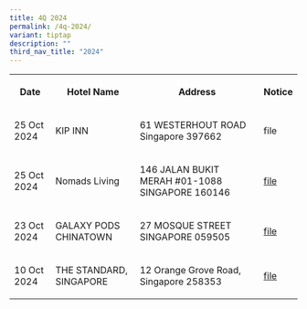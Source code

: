 ```yaml
---
title: 4Q 2024
permalink: /4q-2024/
variant: tiptap
description: ""
third_nav_title: "2024"
---
```

<table style="minWidth: 100px">
<colgroup>
<col>
<col>
<col>
<col>
</colgroup>
<tbody>
<tr>
<th rowspan="1" colspan="1">
<p>Date</p>
</th>
<th rowspan="1" colspan="1">
<p>Hotel Name</p>
</th>
<th rowspan="1" colspan="1">
<p>Address</p>
</th>
<th rowspan="1" colspan="1">
<p>Notice</p>
</th>
</tr>
<tr>
<td rowspan="1" colspan="1">
<p>25 Oct 2024</p>
</td>
<td rowspan="1" colspan="1">
<p>KIP INN</p>
</td>
<td rowspan="1" colspan="1">
<p>61 WESTERHOUT ROAD Singapore 397662</p>
</td>
<td rowspan="1" colspan="1">
<p>file</p>
</td>
</tr>
<tr>
<td rowspan="1" colspan="1">
<p>25 Oct 2024</p>
</td>
<td rowspan="1" colspan="1">
<p>Nomads Living</p>
</td>
<td rowspan="1" colspan="1">
<p>146 JALAN BUKIT MERAH #01-1088 SINGAPORE 160146</p>
</td>
<td rowspan="1" colspan="1">
<p><a href="/files/Nomads_Living.pdf" rel="noopener noreferrer nofollow" target="_blank">file</a>
</p>
</td>
</tr>
<tr>
<td rowspan="1" colspan="1">
<p>23 Oct 2024</p>
</td>
<td rowspan="1" colspan="1">
<p>GALAXY PODS CHINATOWN</p>
</td>
<td rowspan="1" colspan="1">
<p>27 MOSQUE STREET SINGAPORE 059505</p>
</td>
<td rowspan="1" colspan="1">
<p><a href="/files/GALAXY_PODS_CHINATOWN.pdf" rel="noopener noreferrer nofollow" target="_blank">file</a>
</p>
</td>
</tr>
<tr>
<td rowspan="1" colspan="1">
<p>10 Oct 2024</p>
</td>
<td rowspan="1" colspan="1">
<p>THE STANDARD, SINGAPORE</p>
</td>
<td rowspan="1" colspan="1">
<p>12 Orange Grove Road, Singapore 258353</p>
</td>
<td rowspan="1" colspan="1">
<p><a href="/files/the_standard_singapore.pdf" rel="noopener noreferrer nofollow" target="_blank"><u>file</u></a>
</p>
</td>
</tr>
</tbody>
</table>
<p></p>
